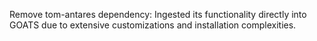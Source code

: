 Remove tom-antares dependency: Ingested its functionality directly into GOATS due to extensive customizations and installation complexities.